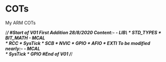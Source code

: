 # COTs

My ARM COTs

/***********************************************/
#Start of V01
First Addition        28/8/2020
  Content:-
            - LIB\ 
                    * STD_TYPES
                    * BIT_MATH
            - MCAL\
                     * RCC
                     * SysTick
                     * SCB
                     * NVIC
                     * GPIO
                     * AFIO
                     * EXTI
  To be modified nearly:-
            - MCAL\
                    * SysTick
                    * GPIO
#End of V01
/***********************************************/
